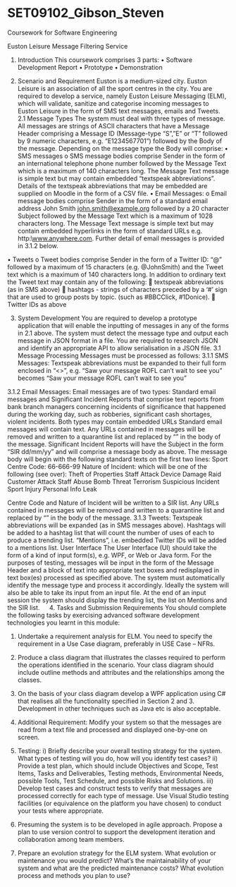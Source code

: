 # SET09102_Gibson_Steven

Coursework for 	Software Engineering

Euston Leisure Message Filtering Service
1.	Introduction
This coursework comprises 3 parts:
•	Software Development Report
•	Prototype
•	Demonstration

2.	Scenario and Requirement
Euston is a medium-sized city. Euston Leisure is an association of all the sport centres in the city. You are required to develop a service, namely Euston Leisure Messaging (ELM), which will validate, sanitize and categorise incoming messages to Euston Leisure in the form of SMS text messages, emails and Tweets.
2.1 Message Types
The system must deal with three types of message. 
All messages are strings of ASCII characters that have a Message Header comprising a Message ID (Message-type “S”,”E” or “T” followed by 9 numeric characters, e.g. “E1234567701”) followed by the Body of the message.
Depending on the message type the Body will comprise:
•	SMS messages
o	SMS message bodies comprise Sender in the form of an international telephone phone number followed by the Message Text which is a maximum of 140 characters long. The Message Text message is simple text but may contain embedded “textspeak abbreviations”. Details of the textspeak abbreviations that may be embedded are supplied on Moodle in the form of a CSV file.
•	Email Messages:
o	Email message bodies comprise Sender in the form of a standard email address John Smith john.smith@example.org followed by a 20 character Subject followed by the Message Text which is a maximum of 1028 characters long. The Message Text message is simple text but may contain embedded hyperlinks in the form of standard URLs e.g. http:\\www.anywhere.com. Further detail of email messages is provided in 3.1.2 below.

•	Tweets
o	Tweet bodies comprise Sender in the form of a Twitter ID: “@” followed by a maximum of 15 characters (e.g. @JohnSmith) and the Tweet text which is a maximum of 140 characters long. In addition to ordinary text the Tweet text may contain any of the following:
	textspeak abbreviations (as in SMS above)
	hashtags  - strings of characters preceded by a ‘#’ sign that are used to group posts by topic. (such as #BBCClick, #1Donice). 
	Twitter IDs as above

3.	System Development
You are required to develop a prototype application that will enable the inputting of messages in any of the forms in 2.1 above. The system must detect the message type and output each message in JSON format in a file. You are required to research JSON and identify an appropriate API to allow serialisation in a JSON file.
3.1	Message Processing
Messages must be processed as follows:
3.1.1	SMS Messages: Textspeak abbreviations must be expanded to their full form enclosed in “<>”, e.g. “Saw your message ROFL can’t wait to see you” becomes “Saw your message ROFL <Rolls on the floor laughing> can’t wait to see you”

3.1.2	Email Messages: 
Email messages are of two types: Standard email messages and Significant Incident Reports that comprise text reports from bank branch managers concerning incidents of significance that happened during the working day, such as robberies, significant cash shortages, violent incidents. Both types may contain embedded URLs
Standard email messages will contain text. Any URLs contained in messages will be removed and written to a quarantine list and replaced by “<URL Quarantined>” in the body of the message.
Significant Incident Reports will have the Subject in the form “SIR dd/mm/yy” and will comprise a message body as above. The message body will begin with the following standard texts on the first two lines:
		Sport Centre Code: 66-666-99 
		Nature of Incident: which will be one of the following (see over):
Theft of Properties
Staff Attack
Device Damage
Raid
Customer Attack
Staff Abuse
Bomb Threat
Terrorism
Suspicious Incident
Sport Injury
Personal Info Leak

Centre Code and Nature of Incident will be written to a SIR list. 
Any URLs contained in messages will be removed and written to a quarantine list and replaced by “<URL Quarantined>” in the body of the message.
3.1.3	Tweets: Textspeak abbreviations will be expanded (as in SMS messages above). Hashtags will be added to a hashtag list that will count the number of uses of each to produce a trending list. “Mentions”, i.e. embedded Twitter IDs will be added to a mentions list.
User Interface
The User Interface (UI) should take the form of a kind of input form(s), e.g. WPF, or Web or Java form. For the purposes of testing, messages will be input in the form of the Message Header and a block of text into appropriate text boxes and redisplayed in text box(es) processed as specified above. The system must automatically identify the message type and process it accordingly. 
Ideally the system will also be able to take its input from an input file.
At the end of an input session the system should display the trending list, the list on Mentions and the SIR list.
 
4.	 Tasks and Submission Requirements
You should complete the following tasks by exercising advanced software development technologies you learnt in this module: 

1.	Undertake a requirement analysis for ELM.   You need to specify the requirement in a Use Case diagram, preferably in USE Case – NFRs.

2.	Produce a class diagram that illustrates the classes required to perform the operations identified in the scenario. Your class diagram should include outline methods and attributes and the relationships among the classes. 

3.	On the basis of your class diagram develop a WPF application using C# that realises all the functionality specified in Section 2 and 3.  Development in other techniques such as Java etc is also acceptable.

4.	Additional Requirement: Modify your system so that the messages are read from a text file and processed and displayed one-by-one on screen.

5.	Testing: i) Briefly describe your overall testing strategy for the system. What types of testing will you do, how will you identify test cases? ii) Provide a test plan, which should include Objectives and Scope, Test Items, Tasks and Deliverables, Testing methods, Environmental Needs, possible Tools, Test Schedule, and possible Risks and Solutions. iii) Develop test cases and construct tests to verify that messages are processed correctly for each type of message. Use Visual Studio testing facilities (or equivalence on the platform you have chosen) to conduct your tests where appropriate.

7.	Presuming the system is to be developed in agile approach. Propose a plan to use version control to support the development iteration and collaboration among team members.

8.	Prepare an evolution strategy for the ELM system. What evolution or maintenance you would predict? What’s the maintainability of your system and what are the predicted maintenance costs? What evolution process and methods you plan to use?
